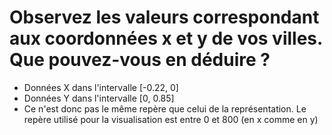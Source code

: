 # Observez les valeurs correspondant aux coordonnées x et y de vos villes. Que pouvez-vous en déduire ?
- Données X dans l'intervalle [-0.22, 0]
- Données Y dans l'intervalle [0, 0.85]
- Ce n'est donc pas le même repère que celui de la représentation. Le repère utilisé pour la visualisation est entre 0 et 800 (en x comme en y)
